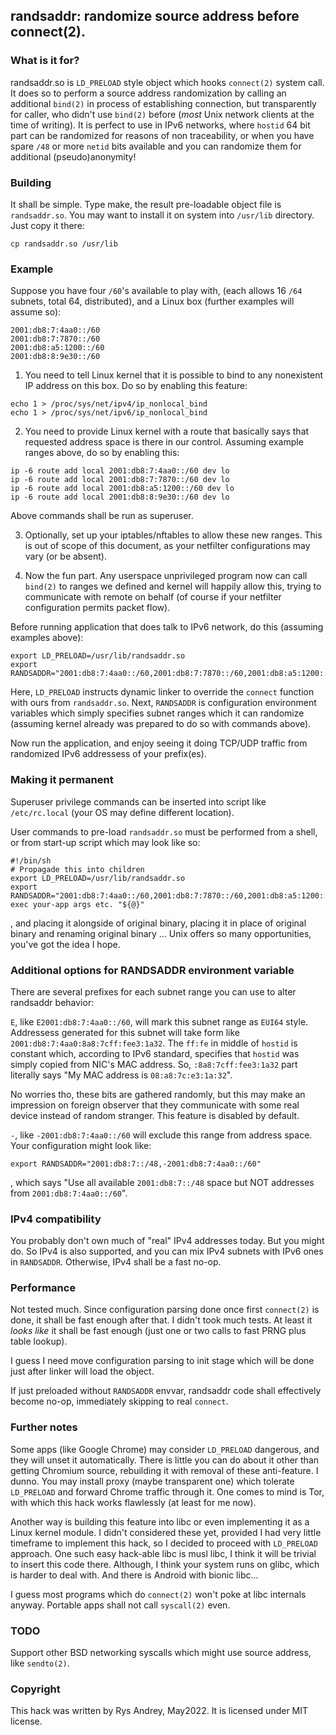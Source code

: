 ## randsaddr: randomize source address before connect(2).

### What is it for?
randsaddr.so is `LD_PRELOAD` style object which hooks `connect(2)` system call.
It does so to perform a source address randomization by calling an additional
`bind(2)` in process of establishing connection, but transparently for caller,
who didn't use `bind(2)` before (_most_ Unix network clients at the time of writing).
It is perfect to use in IPv6 networks, where `hostid` 64 bit part can be randomized
for reasons of non traceability, or when you have spare `/48` or more `netid` bits
available and you can randomize them for additional (pseudo)anonymity!

### Building

It shall be simple. Type make, the result pre-loadable object file is `randsaddr.so`.
You may want to install it on system into `/usr/lib` directory. Just copy it there:

```
cp randsaddr.so /usr/lib
```

### Example

Suppose you have four `/60`'s available to play with,
(each allows 16 `/64` subnets, total 64, distributed),
and a Linux box (further examples will assume so):

```
2001:db8:7:4aa0::/60
2001:db8:7:7870::/60
2001:db8:a5:1200::/60
2001:db8:8:9e30::/60
```

1. You need to tell Linux kernel that it is possible to bind to any nonexistent
IP address on this box. Do so by enabling this feature:

```
echo 1 > /proc/sys/net/ipv4/ip_nonlocal_bind
echo 1 > /proc/sys/net/ipv6/ip_nonlocal_bind
```

2. You need to provide Linux kernel with a route that basically says that requested
address space is there in our control. Assuming example ranges above, do so by enabling this:

```
ip -6 route add local 2001:db8:7:4aa0::/60 dev lo
ip -6 route add local 2001:db8:7:7870::/60 dev lo
ip -6 route add local 2001:db8:a5:1200::/60 dev lo
ip -6 route add local 2001:db8:8:9e30::/60 dev lo
```

Above commands shall be run as superuser.

3. Optionally, set up your iptables/nftables to allow these new ranges. This is out of
scope of this document, as your netfilter configurations may vary (or be absent).

4. Now the fun part. Any userspace unprivileged program now can call `bind(2)` to
ranges we defined and kernel will happily allow this, trying to communicate with
remote on behalf (of course if your netfilter configuration permits packet flow).

Before running application that does talk to IPv6 network, do this (assuming examples above):

```
export LD_PRELOAD=/usr/lib/randsaddr.so
export RANDSADDR="2001:db8:7:4aa0::/60,2001:db8:7:7870::/60,2001:db8:a5:1200::/60,2001:db8:8:9e30::/60"
```

Here, `LD_PRELOAD` instructs dynamic linker to override the `connect` function with ours from `randsaddr.so`.
Next, `RANDSADDR` is configuration environment variables which simply specifies subnet ranges which it can
randomize (assuming kernel already was prepared to do so with commands above).

Now run the application, and enjoy seeing it doing TCP/UDP traffic from randomized IPv6 addressess of your prefix(es).

### Making it permanent

Superuser privilege commands can be inserted into script like `/etc/rc.local` (your OS may define different location).

User commands to pre-load `randsaddr.so` must be performed from a shell, or from start-up script which may look like so:

```
#!/bin/sh
# Propagade this into children
export LD_PRELOAD=/usr/lib/randsaddr.so
export RANDSADDR="2001:db8:7:4aa0::/60,2001:db8:7:7870::/60,2001:db8:a5:1200::/60,2001:db8:8:9e30::/60"
exec your-app args etc. "${@}"
```

, and placing it alongside of original binary, placing it in place of original binary and renaming original binary ...
Unix offers so many opportunities, you've got the idea I hope.

### Additional options for RANDSADDR environment variable

There are several prefixes for each subnet range you can use to alter randsaddr behavior:

`E`, like `E2001:db8:7:4aa0::/60`, will mark this subnet range as `EUI64` style. Addressess generated for this
subnet will take form like `2001:db8:7:4aa0:8a8:7cff:fee3:1a32`. The `ff:fe` in middle of `hostid` is constant
which, according to IPv6 standard, specifies that `hostid` was simply copied from NIC's MAC address.
So, `:8a8:7cff:fee3:1a32` part literally says "My MAC address is `08:a8:7c:e3:1a:32`".

No worries tho, these bits are gathered randomly, but this may make an impression on foreign observer that
they communicate with some real device instead of random stranger. This feature is disabled by default.

`-`, like `-2001:db8:7:4aa0::/60` will exclude this range from address space. Your configuration might look like:

```
export RANDSADDR="2001:db8:7::/48,-2001:db8:7:4aa0::/60"
```
, which says "Use all available `2001:db8:7::/48` space but NOT addresses from `2001:db8:7:4aa0::/60`".

### IPv4 compatibility

You probably don't own much of "real" IPv4 addresses today. But you might do. So IPv4 is also supported, and
you can mix IPv4 subnets with IPv6 ones in `RANDSADDR`. Otherwise, IPv4 shall be a fast no-op.

### Performance

Not tested much. Since configuration parsing done once first `connect(2)` is done, it shall be fast enough after that.
I didn't took much tests. At least it _looks like_ it shall be fast enough (just one or two calls to fast PRNG plus table lookup).

I guess I need move configuration parsing to init stage which will be done just after linker will load the object.

If just preloaded without `RANDSADDR` envvar, randsaddr code shall effectively become no-op, immediately skipping to real `connect`.

### Further notes

Some apps (like Google Chrome) may consider `LD_PRELOAD` dangerous, and they will unset it automatically. There is little
you can do about it other than getting Chromium source, rebuilding it with removal of these anti-feature. I dunno.
You may install proxy (maybe transparent one) which tolerate `LD_PRELOAD` and forward Chrome traffic through it.
One comes to mind is Tor, with which this hack works flawlessly (at least for me now).

Another way is building this feature into libc or even implementing it as a Linux kernel module. I didn't considered
these yet, provided I had very little timeframe to implement this hack, so I decided to proceed with `LD_PRELOAD`
approach. One such easy hack-able libc is musl libc, I think it will be trivial to insert this code there.
Although, I think your system runs on glibc, which is harder to deal with. And there is Android with bionic libc...

I guess most programs which do `connect(2)` won't poke at libc internals anyway. Portable apps shall not call
`syscall(2)` even.

### TODO

Support other BSD networking syscalls which might use source address, like `sendto(2)`.

### Copyright

This hack was written by Rys Andrey, May2022. It is licensed under MIT license.
